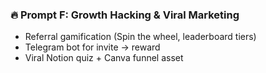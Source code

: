 ### 🔥 Prompt F: Growth Hacking & Viral Marketing
- Referral gamification (Spin the wheel, leaderboard tiers)
- Telegram bot for invite → reward
- Viral Notion quiz + Canva funnel asset